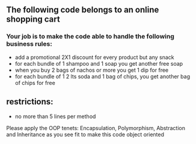 ## The following code belongs to an online shopping cart

### Your job is to make the code able to handle the following business rules:

* add a promotional 2X1 discount for every product but any snack
* for each bundle of 1 shampoo and 1 soap you get another free soap
* when you buy 2 bags of nachos or more you get 1 dip for free
* for each bundle of 1 2 lts soda and 1 bag of chips, you get another bag of chips for free

## restrictions: 
* no more than 5 lines per method

Please apply the OOP tenets: Encapsulation, Polymorphism, 
Abstraction and Inheritance as you see fit to make this code
object oriented 

